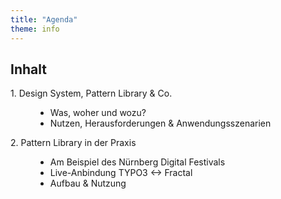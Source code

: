 ```yaml
---
title: "Agenda"
theme: info
---
```

## Inhalt

<dl>
    <dt>1. Design System, Pattern Library & Co.</dt>
    <dd>
        <ul>
            <li>Was, woher und wozu?</li>
            <li>Nutzen, Herausforderungen & Anwendungsszenarien</li>
        </ul>
    </dd>
    <dt>2. Pattern Library in der Praxis</dt>
    <dd>
        <ul>
            <li>Am Beispiel des Nürnberg Digital Festivals</li>
            <li>Live-Anbindung TYPO3 ↔ Fractal</li>
            <li>Aufbau & Nutzung</li>
        </ul>
    </dd>
</dl>
